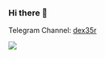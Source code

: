### Hi there 👋

Telegram Channel: [dex35r](https://t.me/dex35r)

![](https://komarev.com/ghpvc/?username=dex35&color=blue&style=flat)
